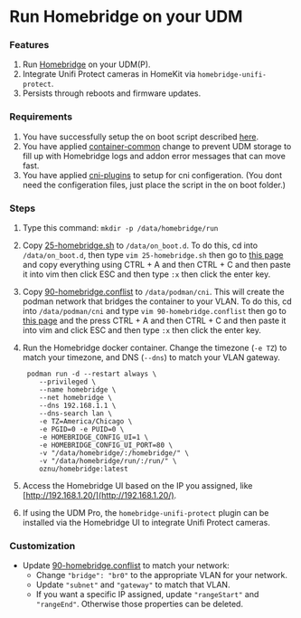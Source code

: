 # Run Homebridge on your UDM

### Features

1. Run [Homebridge](https://homebridge.io/) on your UDM(P).
2. Integrate Unifi Protect cameras in HomeKit via `homebridge-unifi-protect`.
3. Persists through reboots and firmware updates.

### Requirements

1. You have successfully setup the on boot script described [here](https://github.com/chalk-hwang/unifios-utilities/tree/main/on-boot-script).
2. You have applied [container-common](https://github.com/chalk-hwang/unifios-utilities/tree/main/container-common) change to prevent UDM storage to fill up with Homebridge logs and addon error messages that can move fast.
3. You have applied [cni-plugins](https://github.com/chalk-hwang/unifios-utilities/tree/main/cni-plugins "cni-plugins") to setup for cni configeration. (You dont need the configeration files, just place the script in the on boot folder.)

### Steps

1. Type this command: `mkdir -p /data/homebridge/run`
2. Copy [25-homebridge.sh](on_boot.d/25-homebridge.sh) to `/data/on_boot.d`. To do this, cd into `/data/on_boot.d`, then type `vim 25-homebridge.sh` then go to [this page](https://raw.githubusercontent.com/chalk-hwang/unifios-utilities/main/homebridge/on_boot.d/25-homebridge.sh "this page") and copy everything using CTRL + A and then CTRL + C and then paste it into vim then click ESC and then type `:x` then click the enter key.
3. Copy [90-homebridge.conflist](cni/90-homebridge.conflist) to `/data/podman/cni`. This will create the podman network that bridges the container to your VLAN. To do this, cd into `/data/podman/cni` and type `vim 90-homebridge.conflist` then go to [this page](https://raw.githubusercontent.com/chalk-hwang/unifios-utilities/main/homebridge/cni/90-homebridge.conflist "this page") and the press CTRL + A and then CTRL + C and then paste it into vim and click ESC and then type `:x` then click the enter key.
4. Run the Homebridge docker container. Change the timezone (`-e TZ`) to match your timezone, and DNS (`--dns`) to match your VLAN gateway.

   ```shell script
    podman run -d --restart always \
       --privileged \
       --name homebridge \
       --net homebridge \
       --dns 192.168.1.1 \
       --dns-search lan \
       -e TZ=America/Chicago \
       -e PGID=0 -e PUID=0 \
       -e HOMEBRIDGE_CONFIG_UI=1 \
       -e HOMEBRIDGE_CONFIG_UI_PORT=80 \
       -v "/data/homebridge/:/homebridge/" \
       -v "/data/homebridge/run/:/run/" \
       oznu/homebridge:latest
   ```

5. Access the Homebridge UI based on the IP you assigned, like [http://192.168.1.20/](http://192.168.1.20/).
6. If using the UDM Pro, the `homebridge-unifi-protect` plugin can be installed via the Homebridge UI to integrate Unifi Protect cameras.

### Customization

- Update [90-homebridge.conflist](cni/90-homebridge.conflist) to match your network:
  - Change `"bridge": "br0"` to the appropriate VLAN for your network.
  - Update `"subnet"` and `"gateway"` to match that VLAN.
  - If you want a specific IP assigned, update `"rangeStart"` and `"rangeEnd"`. Otherwise those properties can be deleted.
